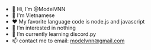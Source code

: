 - 👋 Hi, I’m @ModelVNN
- 🚩 I'm Vietnamese
- ❤ My favorite language code is node.js and javascript
- 👀 I’m interested in nothing
- 🌱 I’m currently learning discord.py
- 📫 contact me to email: modelvnn@gmail.com

<!---
ModelVNN/ModelVNN is a ✨ special ✨ repository because its `README.md` (this file) appears on your GitHub profile.
You can click the Preview link to take a look at your changes.
--->
